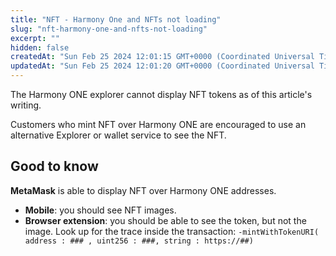 ```yaml
---
title: "NFT - Harmony One and NFTs not loading"
slug: "nft-harmony-one-and-nfts-not-loading"
excerpt: ""
hidden: false
createdAt: "Sun Feb 25 2024 12:01:15 GMT+0000 (Coordinated Universal Time)"
updatedAt: "Sun Feb 25 2024 12:01:20 GMT+0000 (Coordinated Universal Time)"
---
```

The Harmony ONE explorer cannot display NFT tokens as of this article's writing.

Customers who mint NFT over Harmony ONE are encouraged to use an alternative Explorer or wallet service to see the NFT.

## Good to know

**MetaMask** is able to display NFT over Harmony ONE addresses. 

- **Mobile**: you should see NFT images.
- **Browser extension**: you should be able to see the token, but not the image. Look up for the trace inside the transaction: `-mintWithTokenURI( address : ### , uint256 : ###, string : https://##)`
